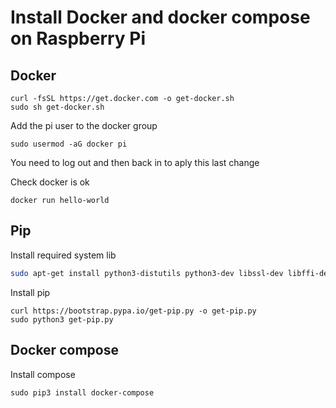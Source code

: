 # Install Docker and docker compose on Raspberry Pi

## Docker

```
curl -fsSL https://get.docker.com -o get-docker.sh
sudo sh get-docker.sh
```

Add the pi user to the docker group
```
sudo usermod -aG docker pi
```

You need to log out and then back in to aply this last change

Check docker is ok
```
docker run hello-world
```

## Pip

Install required system lib
```bash
sudo apt-get install python3-distutils python3-dev libssl-dev libffi-dev
```

Install pip
```
curl https://bootstrap.pypa.io/get-pip.py -o get-pip.py
sudo python3 get-pip.py
```

## Docker compose

Install compose
```
sudo pip3 install docker-compose
```
